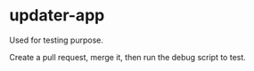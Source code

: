 # updater-app

Used for testing purpose.

Create a pull request, merge it, then run the debug script to test.
